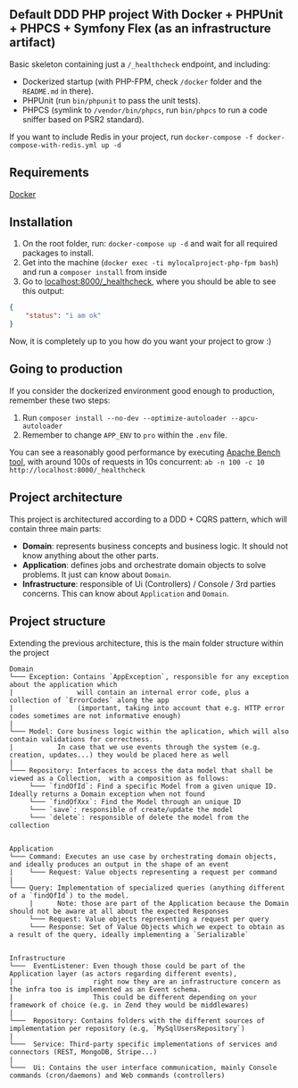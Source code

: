 Default DDD PHP project With Docker + PHPUnit + PHPCS + Symfony Flex (as an infrastructure artifact)
----------------------------------------------------------------------------------------------

Basic skeleton containing just a `/_healthcheck` endpoint, and including:
- Dockerized startup (with PHP-FPM, check `/docker` folder and the `README.md` in there).
- PHPUnit (run `bin/phpunit` to pass the unit tests).
- PHPCS (symlink to `/vendor/bin/phpcs`, run `bin/phpcs` to run a code sniffer based on PSR2 standard).

If you want to include Redis in your project, run `docker-compose -f docker-compose-with-redis.yml up -d`

## Requirements
[Docker](https://www.docker.com/)

## Installation
1) On the root folder, run: `docker-compose up -d` and wait for all required packages to install. 
2) Get into the machine (`docker exec -ti mylocalproject-php-fpm bash`) and run a `composer install` from inside
3) Go to [localhost:8000/_healthcheck](http://localhost:8000/_healthcheck), where you should be able to see this output:
```json
{
    "status": "i am ok"
}
```

Now, it is completely up to you how do you want your project to grow :)

## Going to production
If you consider the dockerized environment good enough to production, remember these two steps:
1) Run `composer install --no-dev --optimize-autoloader --apcu-autoloader`
2) Remember to change `APP_ENV` to `pro` within the `.env` file.

You can see a reasonably good performance by executing
[Apache Bench tool](https://httpd.apache.org/docs/2.4/programs/ab.html),
with around 100s of requests in 10s concurrent: `ab -n 100 -c 10 http://localhost:8000/_healthcheck`

## Project architecture
This project is architectured according to a DDD + CQRS pattern, which will contain three main parts:
- __Domain__: represents business concepts and business logic. It should not know anything about the other parts.
- __Application__: defines jobs and orchestrate domain objects to solve problems. It just can know about `Domain`.
- __Infrastructure__: responsible of Ui (Controllers) / Console / 3rd parties concerns. 
This can know about `Application` and `Domain`.

## Project structure
Extending the previous architecture, this is the main folder structure within the project

```
Domain
└─── Exception: Contains `AppException`, responsible for any exception about the application which
|                will contain an internal error code, plus a collection of `ErrorCodes` along the app
|                (important, taking into account that e.g. HTTP error codes sometimes are not informative enough)
|
└─── Model: Core business logic within the aplication, which will also contain validations for correctness.
|           In case that we use events through the system (e.g. creation, updates...) they would be placed here as well
|
└─── Repository: Interfaces to access the data model that shall be viewed as a Collection,  with a composition as follows:
     └─── `findOfId`: Find a specific Model from a given unique ID. Ideally returns a Domain exception when not found
     └─── `findOfXxx`: Find the Model through an unique ID
     └─── `save`: responsible of create/update the model
     └─── `delete`: responsible of delete the model from the collection


Application
└─── Command: Executes an use case by orchestrating domain objects, and ideally produces an output in the shape of an event
|    └─── Request: Value objects representing a request per command
|
└─── Query: Implementation of specialized queries (anything different of a `findOfId`) to the model.
     |      Note: those are part of the Application because the Domain should not be aware at all about the expected Responses
     └─── Request: Value objects representing a request per query
     └─── Response: Set of Value Objects which we expect to obtain as a result of the query, ideally implementing a `Serializable`


Infrastructure
└───  EventListener: Even though those could be part of the Application layer (as actors regarding different events), 
|                    right now they are an infrastructure concern as the infra too is implemented as an Event schema.
|                    This could be different depending on your framework of choice (e.g. in Zend they would be middlewares)
|
└───  Repository: Contains folders with the different sources of implementation per repository (e.g, `MySqlUsersRepository`)
|
└───  Service: Third-party specific implementations of services and connectors (REST, MongoDB, Stripe...)
|
└───  Ui: Contains the user interface communication, mainly Console commands (cron/daemons) and Web commands (controllers)          
```
